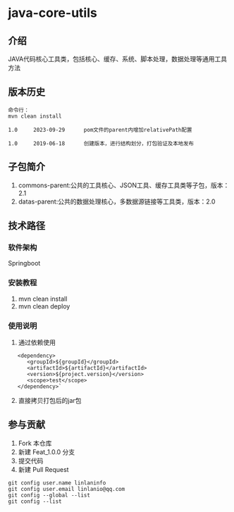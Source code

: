 # java-core-utils
## 介绍
JAVA代码核心工具类，包括核心、缓存、系统、脚本处理，数据处理等通用工具方法

## 版本历史
```
命令行：
mvn clean install

1.0     2023-09-29      pom文件的parent内增加relativePath配置

1.0     2019-06-18      创建版本，进行结构划分，打包验证及本地发布

```

## 子包简介
1. commons-parent:公共的工具核心、JSON工具、缓存工具类等子包，版本：2.1
2. datas-parent:公共的数据处理核心，多数据源链接等工具类，版本：2.0


## 技术路径
### 软件架构
Springboot

### 安装教程
1. mvn clean install
2. mvn clean deploy

### 使用说明
1. 通过依赖使用
```
   <dependency>
      <groupId>${groupId}</groupId>
      <artifactId>${artifactId}</artifactId>
      <version>${project.version}</version>
      <scope>test</scope>
   </dependency>`
```
2. 直接拷贝打包后的jar包

## 参与贡献
1.  Fork 本仓库
2.  新建 Feat_1.0.0 分支
3.  提交代码
4.  新建 Pull Request
```
git config user.name linlaninfo
git config user.email linlanio@qq.com
git config --global --list
git config --list
```